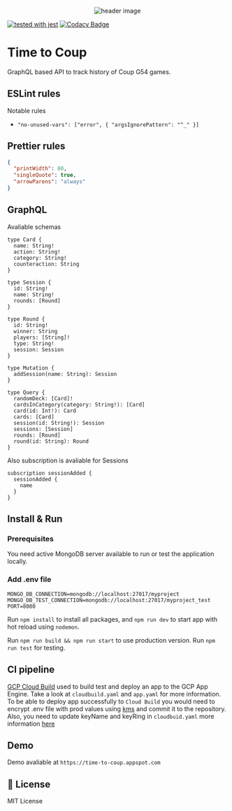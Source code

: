 <p align="center"><img src="https://storage.googleapis.com/time-to-coup-api/twitter_header_photo_2.png" alt="header image"></p>

[![tested with jest](https://img.shields.io/badge/tested_with-jest-99424f.svg)](https://github.com/facebook/jest)
[![Codacy Badge](https://api.codacy.com/project/badge/Grade/2101745725aa43dc82288c54e5fa6794)](https://www.codacy.com/app/paxti/time-to-coup-api?utm_source=github.com&utm_medium=referral&utm_content=paxti/time-to-coup-api&utm_campaign=Badge_Grade)

# Time to Coup

GraphQL based API to track history of Coup G54 games.

## ESLint rules

Notable rules

- `"no-unused-vars": ["error", { "argsIgnorePattern": "^_" }]`

## Prettier rules

```json
{
  "printWidth": 80,
  "singleQuote": true,
  "arrowParens": "always"
}
```

## GraphQL

Avaliable schemas

```gql
type Card {
  name: String!
  action: String!
  category: String!
  counteraction: String
}

type Session {
  id: String!
  name: String!
  rounds: [Round]
}

type Round {
  id: String!
  winner: String
  players: [String]!
  type: String!
  session: Session
}

type Mutation {
  addSession(name: String): Session
}

type Query {
  randomDeck: [Card]!
  cardsInCategory(category: String!): [Card]
  card(id: Int!): Card
  cards: [Card]
  session(id: String!): Session
  sessions: [Session]
  rounds: [Round]
  round(id: String): Round
}
```

Also subscription is avaliable for Sessions

```gql
subscription sessionAdded {
  sessionAdded {
    name
  }
}
```

## Install & Run

### Prerequisites

You need active MongoDB server available to run or test the application locally.

### Add .env file

```shell
MONGO_DB_CONNECTION=mongodb://localhost:27017/myproject
MONGO_DB_TEST_CONNECTION=mongodb://localhost:27017/myproject_test
PORT=8080
```

Run `npm install` to install all packages, and `npm run dev` to start app with hot reload using `nodemon`.

Run `npm run build && npm run start` to use production version.
Run `npm run test` for testing.

## CI pipeline

[GCP Cloud Build](https://cloud.google.com/cloud-build/) used to build test and deploy an app to the GCP App Engine. Take a look at `cloudbuild.yaml` and `app.yaml` for more information. To be able to deploy app successfully to `Cloud Build` you would need to encrypt .env file with prod values using [kms](https://cloud.google.com/kms/) and commit it to the repository. Also, you need to update keyName and keyRing in `cloudbuid.yaml` more information [here](https://cloud.google.com/kms/docs/encrypt-decrypt)

## Demo

Demo avaliable at `https://time-to-coup.appspot.com`

## 📄 License

MIT License
